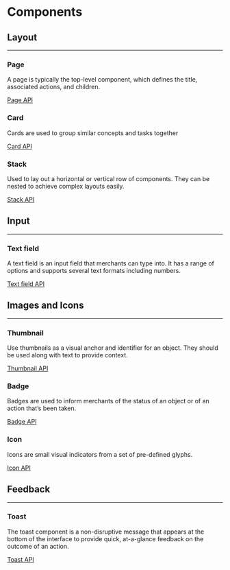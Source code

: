 # Components

## Layout
---
### Page
A page is typically the top-level component, which defines the title, associated actions, and children.

[Page API](Page.ts)

### Card
Cards are used to group similar concepts and tasks together

[Card API](../packages/app-extensions-polaris-components/src/client/core/components/Card.ts)

### Stack
Used to lay out a horizontal or vertical row of components.  They can be nested to achieve complex layouts easily.

[Stack API](../packages/app-extensions-polaris-components/src/client/core/components/Stack.ts)

## Input
---

### Text field
A text field is an input field that merchants can type into. It has a range of options and supports several text formats including numbers.

[Text field API](TextField.ts)

## Images and Icons
---

### Thumbnail
Use thumbnails as a visual anchor and identifier for an object. They should be used along with text to provide context.

[Thumbnail API](Thumbnail.ts)

### Badge
Badges are used to inform merchants of the status of an object or of an action that’s been taken.

[Badge API](Badge.ts)

### Icon
Icons are small visual indicators from a set of pre-defined glyphs. 

[Icon API](Icon.ts)

## Feedback
---

### Toast
The toast component is a non-disruptive message that appears at the bottom of the interface to provide quick, at-a-glance feedback on the outcome of an action.

[Toast API](Toast.ts)
